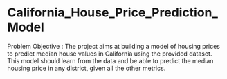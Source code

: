 # California_House_Price_Prediction_Model
Problem Objective : The project aims at building a model of housing prices to predict median house values in California using the provided dataset. This model should learn from the data and be able to predict the median housing price in any district, given all the other metrics.
